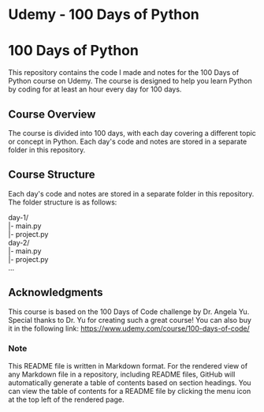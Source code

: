 # Udemy - 100 Days of Python

# 100 Days of Python
This repository contains the code I made and notes for the 100 Days of Python course on Udemy. The course is designed to help you learn Python by coding for at least an hour every day for 100 days.

## Course Overview
The course is divided into 100 days, with each day covering a different topic or concept in Python. Each day's code and notes are stored in a separate folder in this repository.

## Course Structure
Each day's code and notes are stored in a separate folder in this repository. The folder structure is as follows:

day-1/  
  |- main.py  
  |- project.py  
day-2/  
  |- main.py  
  |- project.py  
...

## Acknowledgments
This course is based on the 100 Days of Code challenge by Dr. Angela Yu. Special thanks to Dr. Yu for creating such a great course! You can also buy it in the following link: https://www.udemy.com/course/100-days-of-code/

### Note
This README file is written in Markdown format. For the rendered view of any Markdown file in a repository, including README files, GitHub will automatically generate a table of contents based on section headings. You can view the table of contents for a README file by clicking the menu icon at the top left of the rendered page.
